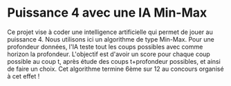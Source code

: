 # Puissance 4 avec une IA Min-Max
Ce projet vise à coder une intelligence artificielle qui permet de jouer au puissance 4. Nous utilisons ici un algorithme de type Min-Max. Pour une profondeur données, l'IA teste tout les coups possibles avec comme horizon la profondeur. L'objectif est d'avoir un score pour chaque coup possible au coup t, après étude des coups t+profondeur possibles, et ainsi de faire un choix. Cet algorithme termine 6ème sur 12 au concours organisé à cet effet !
